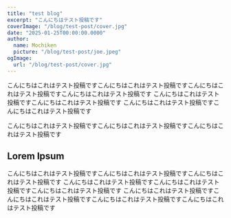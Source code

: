 ```yaml
---
title: "test blog"
excerpt: "こんにちはテスト投稿です"
coverImage: "/blog/test-post/cover.jpg"
date: "2025-01-25T00:00:00.0000"
author:
  name: Mochiken
  picture: "/blog/test-post/joe.jpeg"
ogImage:
  url: "/blog/test-post/cover.jpg"
---
```


こんにちはこれはテスト投稿ですこんにちはこれはテスト投稿ですこんにちはこれはテスト投稿ですこんにちはこれはテスト投稿です
こんにちはこれはテスト投稿ですこんにちはこれはテスト投稿です
こんにちはこれはテスト投稿ですこんにちはこれはテスト投稿です

こんにちはこれはテスト投稿ですこんにちはこれはテスト投稿ですこんにちはこれはテスト投稿です

## Lorem Ipsum

こんにちはこれはテスト投稿ですこんにちはこれはテスト投稿ですこんにちはこれはテスト投稿です
こんにちはこれはテスト投稿ですこんにちはこれはテスト投稿ですこんにちはこれはテスト投稿です
こんにちはこれはテスト投稿ですこんにちはこれはテスト投稿ですこんにちはこれはテスト投稿ですこんにちはこれはテスト投稿です
